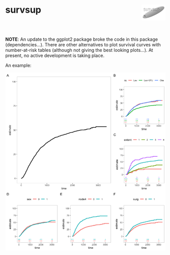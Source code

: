 # survsup <img src="icons/survsup_icon.png" align="right" width="15%" height="15%" />
<br><br>

**NOTE**: An update to the ggplot2 package broke the code in this package (dependencies...). There are other alternatives to plot survival curves with number-at-risk tables (although not giving the best looking plots...). At present, no active development is taking place.

An example: 

![](example.png)<!-- -->


